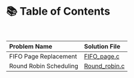 # 📚 Table of Contents

<br>

| **Problem Name** | **Solution File** |
|:-----------------|:------------------|
| FIFO Page Replacement | [FIFO_page.c](FIFO_page.c) |
| Round Robin Scheduling | [Round_robin.c](Round_robin.c) |

<br><br>
